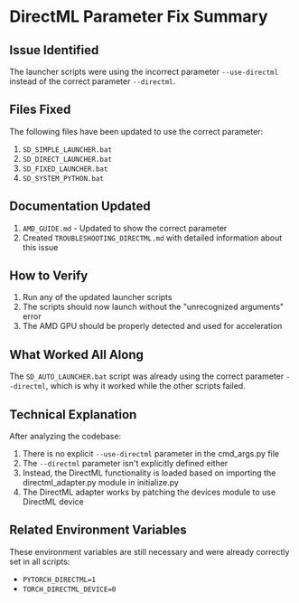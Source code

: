 # DirectML Parameter Fix Summary

## Issue Identified

The launcher scripts were using the incorrect parameter `--use-directml` instead of the correct parameter `--directml`.

## Files Fixed

The following files have been updated to use the correct parameter:

1. `SD_SIMPLE_LAUNCHER.bat`
2. `SD_DIRECT_LAUNCHER.bat`
3. `SD_FIXED_LAUNCHER.bat`
4. `SD_SYSTEM_PYTHON.bat`

## Documentation Updated

1. `AMD_GUIDE.md` - Updated to show the correct parameter
2. Created `TROUBLESHOOTING_DIRECTML.md` with detailed information about this issue

## How to Verify

1. Run any of the updated launcher scripts
2. The scripts should now launch without the "unrecognized arguments" error
3. The AMD GPU should be properly detected and used for acceleration

## What Worked All Along

The `SD_AUTO_LAUNCHER.bat` script was already using the correct parameter `--directml`, which is why it worked while the other scripts failed.

## Technical Explanation

After analyzing the codebase:

1. There is no explicit `--use-directml` parameter in the cmd_args.py file
2. The `--directml` parameter isn't explicitly defined either
3. Instead, the DirectML functionality is loaded based on importing the directml_adapter.py module in initialize.py
4. The DirectML adapter works by patching the devices module to use DirectML device

## Related Environment Variables

These environment variables are still necessary and were already correctly set in all scripts:

- `PYTORCH_DIRECTML=1`
- `TORCH_DIRECTML_DEVICE=0`